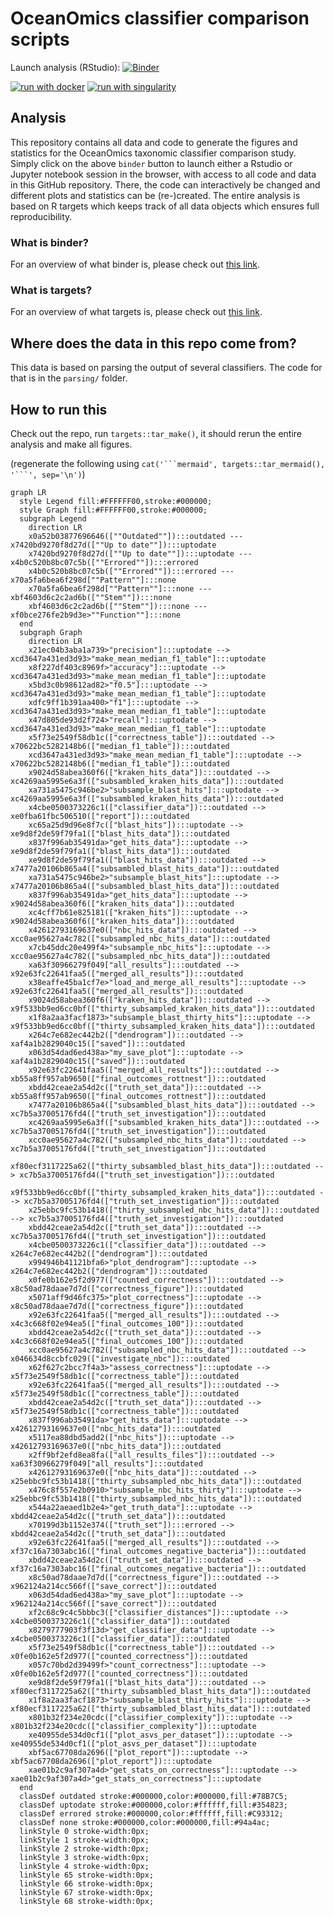 # OceanOmics classifier comparison scripts

Launch analysis (RStudio): [![Binder](https://mybinder.org/badge_logo.svg)](https://mybinder.org/v2/gh/PhilippBayer/OceanOmics-classifier-comparison/HEAD?urlpath=rstudio)  

[![run with docker](https://img.shields.io/badge/run%20with-docker-0db7ed?labelColor=000000&logo=docker)](https://www.docker.com/) [![run with singularity](https://img.shields.io/badge/run%20with-singularity-1d355c.svg?labelColor=000000)](https://sylabs.io/docs/)

## Analysis
This repository contains all data and code to generate the figures and statistics for the OceanOmics taxonomic classifier comparison study. Simply click on the above `binder` button to launch either a Rstudio or Jupyter notebook session in the browser, with access to all code and data in this GitHub repository. There, the code can interactively be changed and different plots and statistics can be (re-)created. The entire analysis is based on R targets which keeps track of all data objects which ensures full reproducibility.

### What is binder?
For an overview of what binder is, please check out [this link](https://mybinder.org/).  

### What is targets?
For an overview of what targets is, please check out [this link](https://books.ropensci.org/targets/walkthrough.html).

## Where does the data in this repo come from?

This data is based on parsing the output of several classifiers. The code for that is in the `parsing/` folder.

## How to run this

Check out the repo, run `targets::tar_make()`, it should rerun the entire analysis and make all figures.

(regenerate the following using `cat('```mermaid', targets::tar_mermaid(), '```', sep='\n')`)

```mermaid
graph LR
  style Legend fill:#FFFFFF00,stroke:#000000;
  style Graph fill:#FFFFFF00,stroke:#000000;
  subgraph Legend
    direction LR
    x0a52b03877696646([""Outdated""]):::outdated --- x7420bd9270f8d27d([""Up to date""]):::uptodate
    x7420bd9270f8d27d([""Up to date""]):::uptodate --- x4b0c520b8bc07c5b([""Errored""]):::errored
    x4b0c520b8bc07c5b([""Errored""]):::errored --- x70a5fa6bea6f298d[""Pattern""]:::none
    x70a5fa6bea6f298d[""Pattern""]:::none --- xbf4603d6c2c2ad6b([""Stem""]):::none
    xbf4603d6c2c2ad6b([""Stem""]):::none --- xf0bce276fe2b9d3e>""Function""]:::none
  end
  subgraph Graph
    direction LR
    x21ec04b3aba1a739>"precision"]:::uptodate --> xcd3647a431ed3d93>"make_mean_median_f1_table"]:::uptodate
    x8f227df403c8969f>"accuracy"]:::uptodate --> xcd3647a431ed3d93>"make_mean_median_f1_table"]:::uptodate
    x5bd3c0b98612ad82>"f0.5"]:::uptodate --> xcd3647a431ed3d93>"make_mean_median_f1_table"]:::uptodate
    xdfc9ff1b391aa400>"f1"]:::uptodate --> xcd3647a431ed3d93>"make_mean_median_f1_table"]:::uptodate
    x47d805de93d2f724>"recall"]:::uptodate --> xcd3647a431ed3d93>"make_mean_median_f1_table"]:::uptodate
    x5f73e2549f58db1c(["correctness_table"]):::outdated --> x70622bc5282148b6(["median_f1_table"]):::outdated
    xcd3647a431ed3d93>"make_mean_median_f1_table"]:::uptodate --> x70622bc5282148b6(["median_f1_table"]):::outdated
    x9024d58abea360f6(["kraken_hits_data"]):::outdated --> xc4269aa5995e6a3f(["subsambled_kraken_hits_data"]):::outdated
    xa731a5475c946be2>"subsample_blast_hits"]:::uptodate --> xc4269aa5995e6a3f(["subsambled_kraken_hits_data"]):::outdated
    x4cbe0500373226c1(["classifier_data"]):::outdated --> xe0fba61fbc506510(["report"]):::outdated
    xc65a25d9d96e8f7c(["blast_hits"]):::uptodate --> xe9d8f2de59f79fa1(["blast_hits_data"]):::outdated
    x837f996ab35491da>"get_hits_data"]:::uptodate --> xe9d8f2de59f79fa1(["blast_hits_data"]):::outdated
    xe9d8f2de59f79fa1(["blast_hits_data"]):::outdated --> x7477a20106b865a4(["subsambled_blast_hits_data"]):::outdated
    xa731a5475c946be2>"subsample_blast_hits"]:::uptodate --> x7477a20106b865a4(["subsambled_blast_hits_data"]):::outdated
    x837f996ab35491da>"get_hits_data"]:::uptodate --> x9024d58abea360f6(["kraken_hits_data"]):::outdated
    xc4cff7b61e825181(["kraken_hits"]):::uptodate --> x9024d58abea360f6(["kraken_hits_data"]):::outdated
    x42612793169637e0(["nbc_hits_data"]):::outdated --> xcc0ae95627a4c782(["subsampled_nbc_hits_data"]):::outdated
    x7cb45ddc20e499f4>"subsample_nbc_hits"]:::uptodate --> xcc0ae95627a4c782(["subsampled_nbc_hits_data"]):::outdated
    xa63f30966279f049["all_results"]:::outdated --> x92e63fc22641faa5(["merged_all_results"]):::outdated
    x38eaffe45ba1cf7e>"load_and_merge_all_results"]:::uptodate --> x92e63fc22641faa5(["merged_all_results"]):::outdated
    x9024d58abea360f6(["kraken_hits_data"]):::outdated --> x9f533bb9ed6cc0bf(["thirty_subsampled_kraken_hits_data"]):::outdated
    x1f8a2aa3facf1873>"subsample_blast_thirty_hits"]:::uptodate --> x9f533bb9ed6cc0bf(["thirty_subsampled_kraken_hits_data"]):::outdated
    x264c7e682ec442b2(["dendrogram"]):::outdated --> xaf4a1b2829040c15(["saved"]):::outdated
    x063d54dad6ed438a>"my_save_plot"]:::uptodate --> xaf4a1b2829040c15(["saved"]):::outdated
    x92e63fc22641faa5(["merged_all_results"]):::outdated --> xb55a8ff957ab9650(["final_outcomes_rottnest"]):::outdated
    xbdd42ceae2a54d2c(["truth_set_data"]):::outdated --> xb55a8ff957ab9650(["final_outcomes_rottnest"]):::outdated
    x7477a20106b865a4(["subsambled_blast_hits_data"]):::outdated --> xc7b5a37005176fd4(["truth_set_investigation"]):::outdated
    xc4269aa5995e6a3f(["subsambled_kraken_hits_data"]):::outdated --> xc7b5a37005176fd4(["truth_set_investigation"]):::outdated
    xcc0ae95627a4c782(["subsampled_nbc_hits_data"]):::outdated --> xc7b5a37005176fd4(["truth_set_investigation"]):::outdated
    xf80ecf3117225a62(["thirty_subsambled_blast_hits_data"]):::outdated --> xc7b5a37005176fd4(["truth_set_investigation"]):::outdated
    x9f533bb9ed6cc0bf(["thirty_subsampled_kraken_hits_data"]):::outdated --> xc7b5a37005176fd4(["truth_set_investigation"]):::outdated
    x25ebbc9fc53b1418(["thirty_subsampled_nbc_hits_data"]):::outdated --> xc7b5a37005176fd4(["truth_set_investigation"]):::outdated
    xbdd42ceae2a54d2c(["truth_set_data"]):::outdated --> xc7b5a37005176fd4(["truth_set_investigation"]):::outdated
    x4cbe0500373226c1(["classifier_data"]):::outdated --> x264c7e682ec442b2(["dendrogram"]):::outdated
    x994946b41121bfa6>"plot_dendrogram"]:::uptodate --> x264c7e682ec442b2(["dendrogram"]):::outdated
    x0fe0b162e5f2d977(["counted_correctness"]):::outdated --> x8c50ad78daae7d7d(["correctness_figure"]):::outdated
    x5071aff9d46fc375>"plot_correctness"]:::uptodate --> x8c50ad78daae7d7d(["correctness_figure"]):::outdated
    x92e63fc22641faa5(["merged_all_results"]):::outdated --> x4c3c668f02e94ea5(["final_outcomes_100"]):::outdated
    xbdd42ceae2a54d2c(["truth_set_data"]):::outdated --> x4c3c668f02e94ea5(["final_outcomes_100"]):::outdated
    xcc0ae95627a4c782(["subsampled_nbc_hits_data"]):::outdated --> x046634d8ccbfc029(["investigate_nbc"]):::outdated
    x62f627c2bcc7f4a3>"assess_correctness"]:::uptodate --> x5f73e2549f58db1c(["correctness_table"]):::outdated
    x92e63fc22641faa5(["merged_all_results"]):::outdated --> x5f73e2549f58db1c(["correctness_table"]):::outdated
    xbdd42ceae2a54d2c(["truth_set_data"]):::outdated --> x5f73e2549f58db1c(["correctness_table"]):::outdated
    x837f996ab35491da>"get_hits_data"]:::uptodate --> x42612793169637e0(["nbc_hits_data"]):::outdated
    x5117ea88dbd5add2(["nbc_hits"]):::uptodate --> x42612793169637e0(["nbc_hits_data"]):::outdated
    x2ff9bf2efd8ea8fa(["all_results_files"]):::outdated --> xa63f30966279f049["all_results"]:::outdated
    x42612793169637e0(["nbc_hits_data"]):::outdated --> x25ebbc9fc53b1418(["thirty_subsampled_nbc_hits_data"]):::outdated
    x476c8f557e2b0910>"subsample_nbc_hits_thirty"]:::uptodate --> x25ebbc9fc53b1418(["thirty_subsampled_nbc_hits_data"]):::outdated
    x544a22aeaed1b2e4>"get_truth_data"]:::uptodate --> xbdd42ceae2a54d2c(["truth_set_data"]):::outdated
    x70199d3b1152e374(["truth_set"]):::errored --> xbdd42ceae2a54d2c(["truth_set_data"]):::outdated
    x92e63fc22641faa5(["merged_all_results"]):::outdated --> xf37c16a7303abc16(["final_outcomes_negative_bacteria"]):::outdated
    xbdd42ceae2a54d2c(["truth_set_data"]):::outdated --> xf37c16a7303abc16(["final_outcomes_negative_bacteria"]):::outdated
    x8c50ad78daae7d7d(["correctness_figure"]):::outdated --> x962124a214cc566f(["save_correct"]):::outdated
    x063d54dad6ed438a>"my_save_plot"]:::uptodate --> x962124a214cc566f(["save_correct"]):::outdated
    xf2c68c9c4c5bbbc3(["classifier_distances"]):::uptodate --> x4cbe0500373226c1(["classifier_data"]):::outdated
    x8279777903f3f13d>"get_classifier_data"]:::uptodate --> x4cbe0500373226c1(["classifier_data"]):::outdated
    x5f73e2549f58db1c(["correctness_table"]):::outdated --> x0fe0b162e5f2d977(["counted_correctness"]):::outdated
    x057c70bd2d39499f>"count_correctness"]:::uptodate --> x0fe0b162e5f2d977(["counted_correctness"]):::outdated
    xe9d8f2de59f79fa1(["blast_hits_data"]):::outdated --> xf80ecf3117225a62(["thirty_subsambled_blast_hits_data"]):::outdated
    x1f8a2aa3facf1873>"subsample_blast_thirty_hits"]:::uptodate --> xf80ecf3117225a62(["thirty_subsambled_blast_hits_data"]):::outdated
    x801b32f234e20cdc(["classifier_complexity"]):::uptodate --> x801b32f234e20cdc(["classifier_complexity"]):::uptodate
    xe40955de534d0cf1(["plot_asvs_per_dataset"]):::uptodate --> xe40955de534d0cf1(["plot_asvs_per_dataset"]):::uptodate
    xbf5ac67708da2696(["plot_report"]):::uptodate --> xbf5ac67708da2696(["plot_report"]):::uptodate
    xae01b2c9af307a4d>"get_stats_on_correctness"]:::uptodate --> xae01b2c9af307a4d>"get_stats_on_correctness"]:::uptodate
  end
  classDef outdated stroke:#000000,color:#000000,fill:#78B7C5;
  classDef uptodate stroke:#000000,color:#ffffff,fill:#354823;
  classDef errored stroke:#000000,color:#ffffff,fill:#C93312;
  classDef none stroke:#000000,color:#000000,fill:#94a4ac;
  linkStyle 0 stroke-width:0px;
  linkStyle 1 stroke-width:0px;
  linkStyle 2 stroke-width:0px;
  linkStyle 3 stroke-width:0px;
  linkStyle 4 stroke-width:0px;
  linkStyle 65 stroke-width:0px;
  linkStyle 66 stroke-width:0px;
  linkStyle 67 stroke-width:0px;
  linkStyle 68 stroke-width:0px;
```